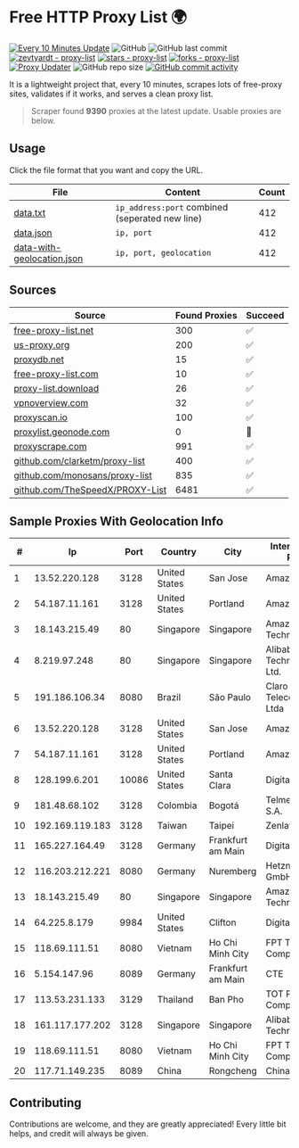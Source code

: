 
# Free HTTP Proxy List 🌍

[![Every 10 Minutes Update](https://github.com/mertguvencli/http-proxy-list/actions/workflows/main.yml/badge.svg?branch=main)](https://github.com/mertguvencli/http-proxy-list/actions/workflows/main.yml)
![GitHub](https://img.shields.io/github/license/mertguvencli/http-proxy-list)
![GitHub last commit](https://img.shields.io/github/last-commit/mertguvencli/http-proxy-list)
[![zevtyardt - proxy-list](https://img.shields.io/static/v1?label=zevtyardt&message=proxy-list&color=blue&logo=github)](https://github.com/zevtyardt/proxy-list "Go to GitHub repo")
[![stars - proxy-list](https://img.shields.io/github/stars/zevtyardt/proxy-list?style=social)](https://github.com/zevtyardt/proxy-list)
[![forks - proxy-list](https://img.shields.io/github/forks/zevtyardt/proxy-list?style=social)](https://github.com/zevtyardt/proxy-list)
[![Proxy Updater](https://github.com/zevtyardt/proxy-list/workflows/Proxy%20Updater/badge.svg)](https://github.com/zevtyardt/proxy-list/actions?query=workflow:"Proxy+Updater")
![GitHub repo size](https://img.shields.io/github/repo-size/zevtyardt/proxy-list)
[![GitHub commit activity](https://img.shields.io/github/commit-activity/m/zevtyardt/proxy-list?logo=commits)](https://github.com/zevtyardt/proxy-list/commits/main)

It is a lightweight project that, every 10 minutes, scrapes lots of free-proxy sites, validates if it works, and serves a clean proxy list.

> Scraper found **9390** proxies at the latest update. Usable proxies are below.

## Usage

Click the file format that you want and copy the URL.

|File|Content|Count|
|----|-------|-----|
|[data.txt](https://raw.githubusercontent.com/mertguvencli/http-proxy-list/main/proxy-list/data.txt)|`ip_address:port` combined (seperated new line)|412|
|[data.json](https://raw.githubusercontent.com/mertguvencli/http-proxy-list/main/proxy-list/data.json)|`ip, port`|412|
|[data-with-geolocation.json](https://raw.githubusercontent.com/mertguvencli/http-proxy-list/main/proxy-list/data-with-geolocation.json)|`ip, port, geolocation`|412|

## Sources

|Source|Found Proxies|Succeed|
|------|-------------|-------|
|[free-proxy-list.net](https://free-proxy-list.net)|300|✅|
|[us-proxy.org](https://www.us-proxy.org)|200|✅|
|[proxydb.net](http://proxydb.net)|15|✅|
|[free-proxy-list.com](https://free-proxy-list.com/?page=&port=&type%5B%5D=http&type%5B%5D=https&up_time=0&search=Search)|10|✅|
|[proxy-list.download](https://www.proxy-list.download/HTTP)|26|✅|
|[vpnoverview.com](https://vpnoverview.com/privacy/anonymous-browsing/free-proxy-servers)|32|✅|
|[proxyscan.io](https://www.proxyscan.io)|100|✅|
|[proxylist.geonode.com](https://proxylist.geonode.com/api/proxy-list?limit=300&page=1&sort_by=lastChecked&sort_type=desc&protocols=http,https)|0|🚫|
|[proxyscrape.com](https://api.proxyscrape.com/v2/?request=displayproxies&protocol=http&timeout=10000&country=all&ssl=all&anonymity=all)|991|✅|
|[github.com/clarketm/proxy-list](https://raw.githubusercontent.com/clarketm/proxy-list/master/proxy-list-raw.txt)|400|✅|
|[github.com/monosans/proxy-list](https://raw.githubusercontent.com/monosans/proxy-list/main/proxies/http.txt)|835|✅|
|[github.com/TheSpeedX/PROXY-List](https://raw.githubusercontent.com/TheSpeedX/PROXY-List/master/http.txt)|6481|✅|


## Sample Proxies With Geolocation Info

|#|Ip|Port|Country|City|Internet Service Provider|
|-|--|----|-------|----|-------------------------|
|1|13.52.220.128|3128|United States|San Jose|Amazon.com, Inc.|
|2|54.187.11.161|3128|United States|Portland|Amazon.com, Inc.|
|3|18.143.215.49|80|Singapore|Singapore|Amazon Technologies Inc.|
|4|8.219.97.248|80|Singapore|Singapore|Alibaba (US) Technology Co., Ltd.|
|5|191.186.106.34|8080|Brazil|São Paulo|Claro NXT Telecomunicacoes Ltda|
|6|13.52.220.128|3128|United States|San Jose|Amazon.com, Inc.|
|7|54.187.11.161|3128|United States|Portland|Amazon.com, Inc.|
|8|128.199.6.201|10086|United States|Santa Clara|DigitalOcean, LLC|
|9|181.48.68.102|3128|Colombia|Bogotá|Telmex Colombia S.A.|
|10|192.169.119.183|3128|Taiwan|Taipei|Zenlayer Inc|
|11|165.227.164.49|3128|Germany|Frankfurt am Main|DigitalOcean, LLC|
|12|116.203.212.221|8080|Germany|Nuremberg|Hetzner Online GmbH|
|13|18.143.215.49|80|Singapore|Singapore|Amazon Technologies Inc.|
|14|64.225.8.179|9984|United States|Clifton|DigitalOcean, LLC|
|15|118.69.111.51|8080|Vietnam|Ho Chi Minh City|FPT Telecom Company|
|16|5.154.147.96|8089|Germany|Frankfurt am Main|CTE|
|17|113.53.231.133|3129|Thailand|Ban Pho|TOT Public Company Limited|
|18|161.117.177.202|3128|Singapore|Singapore|Alibaba (US) Technology Co.|
|19|118.69.111.51|8080|Vietnam|Ho Chi Minh City|FPT Telecom Company|
|20|117.71.149.235|8089|China|Rongcheng|Chinanet|



## Contributing

Contributions are welcome, and they are greatly appreciated! Every
little bit helps, and credit will always be given.

